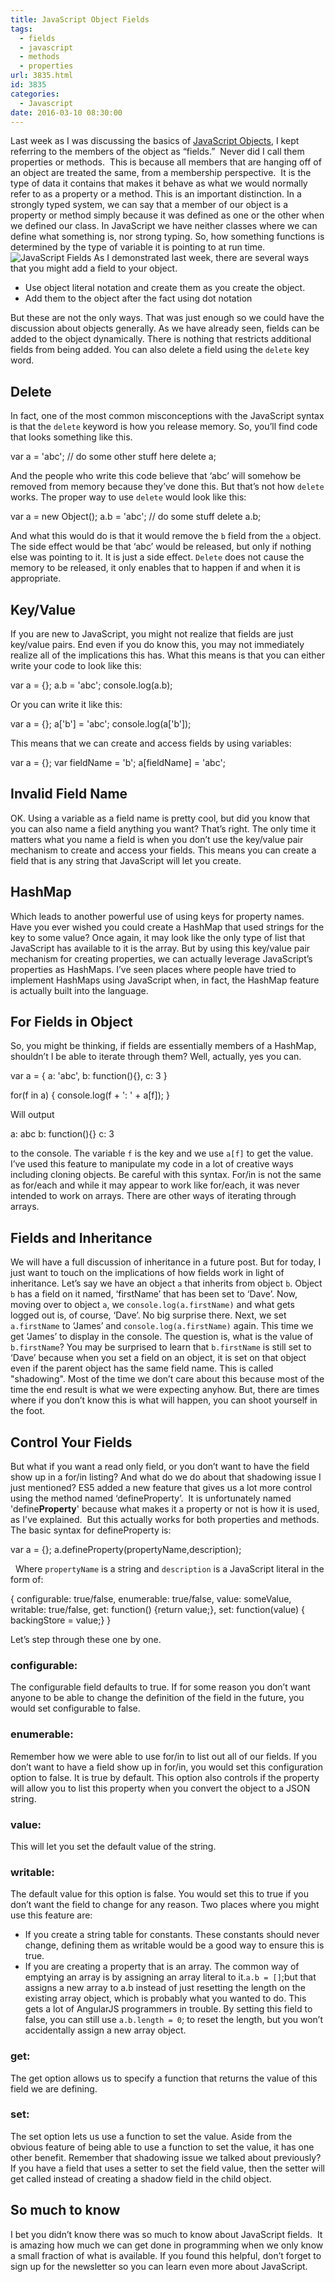 ```yaml
---
title: JavaScript Object Fields
tags:
  - fields
  - javascript
  - methods
  - properties
url: 3835.html
id: 3835
categories:
  - Javascript
date: 2016-03-10 08:30:00
---
```


Last week as I was discussing the basics of [JavaScript Objects](/javascript-objectswhat-you-dont-know-can-hurt-you/), I kept referring to the members of the object as “fields.”  Never did I call them properties or methods.  This is because all members that are hanging off of an object are treated the same, from a membership perspective.  It is the type of data it contains that makes it behave as what we would normally refer to as a property or a method. This is an important distinction. In a strongly typed system, we can say that a member of our object is a property or method simply because it was defined as one or the other when we defined our class. In JavaScript we have neither classes where we can define what something is, nor strong typing. So, how something functions is determined by the type of variable it is pointing to at run time. ![JavaScript Fields](/uploads/2016/03/image.png "image")  As I demonstrated last week, there are several ways that you might add a field to your object.

*   Use object literal notation and create them as you create the object.
*   Add them to the object after the fact using dot notation

But these are not the only ways. That was just enough so we could have the discussion about objects generally. As we have already seen, fields can be added to the object dynamically. There is nothing that restricts additional fields from being added. You can also delete a field using the `delete` key word.

Delete
------

In fact, one of the most common misconceptions with the JavaScript syntax is that the `delete` keyword is how you release memory. So, you’ll find code that looks something like this.

var a = 'abc';
// do some other stuff here
delete a;

And the people who write this code believe that ‘abc’ will somehow be removed from memory because they’ve done this. But that’s not how `delete` works. The proper way to use `delete` would look like this:

var a = new Object();
a.b = 'abc';
// do some stuff
delete a.b;

And what this would do is that it would remove the `b` field from the `a` object. The side effect would be that ‘abc’ would be released, but only if nothing else was pointing to it. It is just a side effect. `Delete` does not cause the memory to be released, it only enables that to happen if and when it is appropriate.

Key/Value
---------

If you are new to JavaScript, you might not realize that fields are just key/value pairs. End even if you do know this, you may not immediately realize all of the implications this has. What this means is that you can either write your code to look like this:

var a = {};
a.b = 'abc';
console.log(a.b);

Or you can write it like this:

var a = {};
a\['b'\] = 'abc';
console.log(a\['b'\]);

This means that we can create and access fields by using variables:

var a = {};
var fieldName = 'b';
a\[fieldName\] = 'abc';

Invalid Field Name
------------------

OK. Using a variable as a field name is pretty cool, but did you know that you can also name a field anything you want? That’s right. The only time it matters what you name a field is when you don’t use the key/value pair mechanism to create and access your fields. This means you can create a field that is any string that JavaScript will let you create.

HashMap
-------

Which leads to another powerful use of using keys for property names. Have you ever wished you could create a HashMap that used strings for the key to some value? Once again, it may look like the only type of list that JavaScript has available to it is the array. But by using this key/value pair mechanism for creating properties, we can actually leverage JavaScript’s properties as HashMaps. I’ve seen places where people have tried to implement HashMaps using JavaScript when, in fact, the HashMap feature is actually built into the language.

For Fields in Object
--------------------

So, you might be thinking, if fields are essentially members of a HashMap, shouldn’t I be able to iterate through them? Well, actually, yes you can.

var a = {
    a: 'abc',
    b: function(){},
    c: 3
}

for(f in a) {
    console.log(f + ': ' \+ a\[f\]);
}

Will output

a: abc
b: function(){}
c: 3

to the console. The variable `f` is the key and we use `a[f]` to get the value. I’ve used this feature to manipulate my code in a lot of creative ways including cloning objects. Be careful with this syntax. For/in is not the same as for/each and while it may appear to work like for/each, it was never intended to work on arrays. There are other ways of iterating through arrays.

Fields and Inheritance
----------------------

We will have a full discussion of inheritance in a future post. But for today, I just want to touch on the implications of how fields work in light of inheritance. Let’s say we have an object `a` that inherits from object `b`. Object `b` has a field on it named, ‘firstName’ that has been set to ‘Dave’. Now, moving over to object `a`, we `console.log(a.firstName)` and what gets logged out is, of course, ‘Dave’. No big surprise there. Next, we set `a.firstName` to ‘James’ and `console.log(a.firstName)` again. This time we get ‘James’ to display in the console. The question is, what is the value of `b.firstName`? You may be surprised to learn that `b.firstName` is still set to ‘Dave’ because when you set a field on an object, it is set on that object even if the parent object has the same field name. This is called "shadowing". Most of the time we don’t care about this because most of the time the end result is what we were expecting anyhow. But, there are times where if you don’t know this is what will happen, you can shoot yourself in the foot.

Control Your Fields
-------------------

But what if you want a read only field, or you don’t want to have the field show up in a for/in listing? And what do we do about that shadowing issue I just mentioned? ES5 added a new feature that gives us a lot more control using the method named ‘defineProperty’.  It is unfortunately named 'define**Property**' because what makes it a property or not is how it is used, as I've explained.  But this actually works for both properties and methods. The basic syntax for defineProperty is:

var a = {};
a.defineProperty(propertyName,description);

  Where `propertyName` is a string and `description` is a JavaScript literal in the form of:

{
    configurable: true/false,
    enumerable: true/false,
    value: someValue,
    writable: true/false,
    get: function() {return value;},
    set: function(value) { backingStore = value;}
}

Let’s step through these one by one.

### configurable:

The configurable field defaults to true. If for some reason you don’t want anyone to be able to change the definition of the field in the future, you would set configurable to false.

### enumerable:

Remember how we were able to use for/in to list out all of our fields. If you don’t want to have a field show up in for/in, you would set this configuration option to false. It is true by default. This option also controls if the property will allow you to list this property when you convert the object to a JSON string.

### value:

This will let you set the default value of the string.

### writable:

The default value for this option is false. You would set this to true if you don’t want the field to change for any reason. Two places where you might use this feature are:

*   If you create a string table for constants. These constants should never change, defining them as writable would be a good way to ensure this is true.
*   If you are creating a property that is an array. The common way of emptying an array is by assigning an array literal to it.`a.b = []`;but that assigns a new array to a.b instead of just resetting the length on the existing array object, which is probably what you wanted to do. This gets a lot of AngularJS programmers in trouble. By setting this field to false, you can still use `a.b.length = 0`; to reset the length, but you won’t accidentally assign a new array object.

### get:

The get option allows us to specify a function that returns the value of this field we are defining.

### set:

The set option lets us use a function to set the value. Aside from the obvious feature of being able to use a function to set the value, it has one other benefit. Remember that shadowing issue we talked about previously? If you have a field that uses a setter to set the field value, then the setter will get called instead of creating a shadow field in the child object.

So much to know
---------------

I bet you didn’t know there was so much to know about JavaScript fields.  It is amazing how much we can get done in programming when we only know a small fraction of what is available. If you found this helpful, don’t forget to sign up for the newsletter so you can learn even more about JavaScript.
